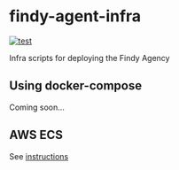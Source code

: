 # findy-agent-infra

[![test](https://github.com/findy-network/findy-agent-infra/actions/workflows/test.yml/badge.svg?branch=dev)](https://github.com/findy-network/findy-agent-infra/actions/workflows/test.yml)

Infra scripts for deploying the Findy Agency

## Using docker-compose

Coming soon...

## AWS ECS

See [instructions](./aws-ecs/README.md)
